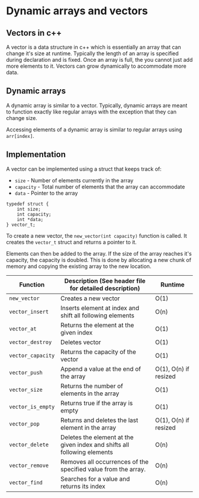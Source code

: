 # Dynamic arrays and vectors

## Vectors in c++

A vector is a data structure in c++ which is essentially an array that can change it's size at runtime. Typically the length of an array is specified during declaration and is fixed. Once an array is full, the you cannot just add more elements to it. Vectors can grow dynamically to accommodate more data.

## Dynamic arrays

A dynamic array is similar to a vector. Typically, dynamic arrays are meant to function exactly like regular arrays with the exception that they can change size.

Accessing elements of a dynamic array is similar to regular arrays using `arr[index]`.

 
## Implementation

A vector can be implemented using a struct that keeps track of:
* `size` - Number of elements currently in the array
* `capacity` - Total number of elements that the array can accommodate
* `data` - Pointer to the array
```
typedef struct {
    int size;
    int capacity;
    int *data;
} vector_t;
```
To create a new vector, the `new_vector(int capacity)` function is called. It creates the `vector_t` struct and returns a pointer to it.

Elements can then be added to the array. If the size of the array reaches it's capacity, the capacity is doubled.
This is done by allocating a new chunk of memory and copying the existing array to the new location.

| Function          | Description (See header file for detailed description)                   | Runtime                 |
| ----------------- | ------------------------------------------------------------------------ | ----------------------- |
| `new_vector`      | Creates a new vector                                                     | O(1)                    |
| `vector_insert`   | Inserts element at index and shift all following elements                | O(n)                    |
| `vector_at`       | Returns the element at the given index                                   | O(1)                    |
| `vector_destroy`  | Deletes vector                                                           | O(1)                    |
| `vector_capacity` | Returns the capacity of the vector                                       | O(1)                    |
| `vector_push`     | Append a value at the end of the array                                   | O(1), O(n) if resized   |
| `vector_size`     | Returns the number of elements in the array                              | O(1)                    |
| `vector_is_empty` | Returns true if the array is empty                                       | O(1)                    |
| `vector_pop`      | Returns and deletes the last element in the array                        | O(1), O(n) if resized   |
| `vector_delete`   | Deletes the element at the given index and shifts all following elements | O(n)                    |
| `vector_remove`   | Removes all occurrences of the specified value from the array.           | O(n)                    |
| `vector_find`     | Searches for a value and returns its index                               | O(n)                    |
